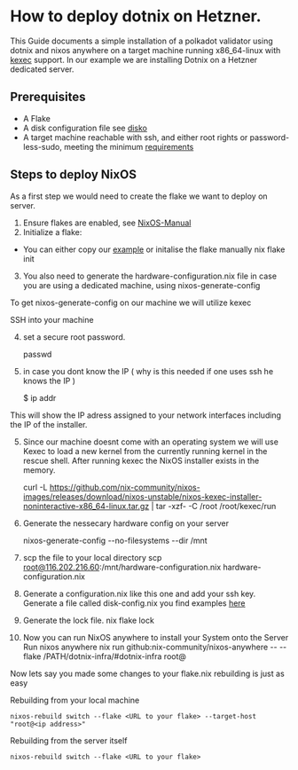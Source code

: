 # How to deploy dotnix on Hetzner.
This Guide documents a simple installation of a polkadot validator using dotnix and nixos anywhere on a target machine running x86_64-linux with [kexec](https://man7.org/linux/man-pages/man8/kexec.8.html) support.
In our example we are installing Dotnix on a Hetzner dedicated server.

## Prerequisites
- A Flake
- A disk configuration file see [disko](link)
- A target machine reachable with ssh, and either root rights or password-less-sudo, meeting the minimum [requirements](https://wiki.polkadot.network/docs/maintain-guides-how-to-validate-polkadot)


## Steps to deploy NixOS

As a first step we would need to create the flake we want to deploy on server.
1. Ensure flakes are enabled, see [NixOS-Manual](https://wiki.nixos.org/wiki/Flakes#enable-flakes)
2. Initialize a flake:
- You can either copy our [example](link)
or initalise the flake manually 
    nix flake init
3. You also need to generate the hardware-configuration.nix file in case you are using a dedicated machine, using nixos-generate-config

To get nixos-generate-config on our machine we will utilize kexec

SSH into your machine

4. set a secure root password.

    passwd

4. in case you dont know the IP ( why is this needed if one uses ssh he knows the IP )

    $ ip addr

This will show the IP adress assigned to your network interfaces including the IP of the installer.

5. Since our machine doesnt come with an operating system we will use Kexec to load a new kernel from the currently running kernel in the rescue shell.
After running kexec the NixOS installer exists in the memory. 
   
    curl -L https://github.com/nix-community/nixos-images/releases/download/nixos-unstable/nixos-kexec-installer-noninteractive-x86_64-linux.tar.gz | tar -xzf- -C /root
    /root/kexec/run

6. Generate the nessecary hardware config on your server

    nixos-generate-config --no-filesystems --dir /mnt

7. scp the file to your local directory
    scp root@116.202.216.60:/mnt/hardware-configuration.nix hardware-configuration.nix

8. Generate a configuration.nix like this one and add your ssh key.
Generate a file called disk-config.nix you find examples [here](disko-doku)

9. Generate the lock file.
    nix flake lock

10. Now you can run NixOS anywhere to install your System onto the Server
Run nixos anywhere 
 nix run github:nix-community/nixos-anywhere -- --flake /PATH/dotnix-infra/#dotnix-infra root@<ip address>


Now lets say you made some changes to your flake.nix rebuilding is just as easy

Rebuilding from your local machine

    nixos-rebuild switch --flake <URL to your flake> --target-host "root@<ip address>"

Rebuilding from the server itself

    nixos-rebuild switch --flake <URL to your flake>

